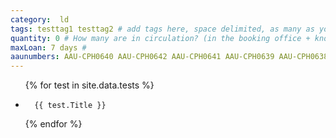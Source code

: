 ```yaml
---
category:  ld
tags: testtag1 testtag2 # add tags here, space delimited, as many as you want
quantity: 0 # How many are in circulation? (in the booking office + known to be lent out)
maxLoan: 7 days #
aaunumbers: AAU-CPH0640 AAU-CPH0642 AAU-CPH0641 AAU-CPH0639 AAU-CPH0638 AAU-CPH0643
---
```

<ul>
{% for test in site.data.tests %}
  <li>

      {{ test.Title }}
  </li>
{% endfor %}
</ul>
